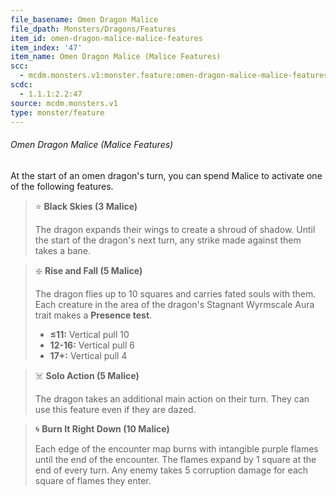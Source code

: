 ```yaml
---
file_basename: Omen Dragon Malice
file_dpath: Monsters/Dragons/Features
item_id: omen-dragon-malice-malice-features
item_index: '47'
item_name: Omen Dragon Malice (Malice Features)
scc:
  - mcdm.monsters.v1:monster.feature:omen-dragon-malice-malice-features
scdc:
  - 1.1.1:2.2:47
source: mcdm.monsters.v1
type: monster/feature
---
```


###### Omen Dragon Malice (Malice Features)

At the start of an omen dragon's turn, you can spend Malice to activate one of the following features.

<!-- -->
> ⭐️ **Black Skies (3 Malice)**
>
> The dragon expands their wings to create a shroud of shadow. Until the start of the dragon's next turn, any strike made against them takes a bane.

<!-- -->
> ❇️ **Rise and Fall (5 Malice)**
>
> The dragon flies up to 10 squares and carries fated souls with them. Each creature in the area of the dragon's Stagnant Wyrmscale Aura trait makes a **Presence test**.
>
> - **≤11:** Vertical pull 10
> - **12-16:** Vertical pull 6
> - **17+:** Vertical pull 4

<!-- -->
> ☠️ **Solo Action (5 Malice)**
>
> The dragon takes an additional main action on their turn. They can use this feature even if they are dazed.

<!-- -->
> 🌀 **Burn It Right Down (10 Malice)**
>
> Each edge of the encounter map burns with intangible purple flames until the end of the encounter. The flames expand by 1 square at the end of every turn. Any enemy takes 5 corruption damage for each square of flames they enter.
